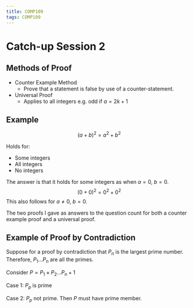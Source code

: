 ```yaml
---
title: COMP109
tags: COMP109
---
```

# Catch-up Session 2
## Methods of Proof
* Counter Example Method
	* Prove that a statement is false by use of a counter-statement.
* Universal Proof
	* Applies to all integers e.g. odd if $a=2k+1$
	
## Example
$$(a+b)^2=a^2+b^2$$

Holds for:

* Some integers
* All integers
* No integers

The answer is that it holds for some integers as when $a=0,\ b=0$. $$ (0+0)^2=0^2+0^2$$ This also follows for $a\neq0,\ b=0$.

The two proofs I gave as answers to the question count for both a counter example proof and a universal proof.

## Example of Proof by Contradiction
Suppose for a proof by contradiction that $P_n$ is the largest prime number. Therefore, $P_1\ldots P_n$ are all the primes.

Consider $P=P_1\times P_2\ldots P_n+1$

Case 1: $P_p$ is prime

Case 2: $P_p$ not prime. Then $P$ must have prime member.